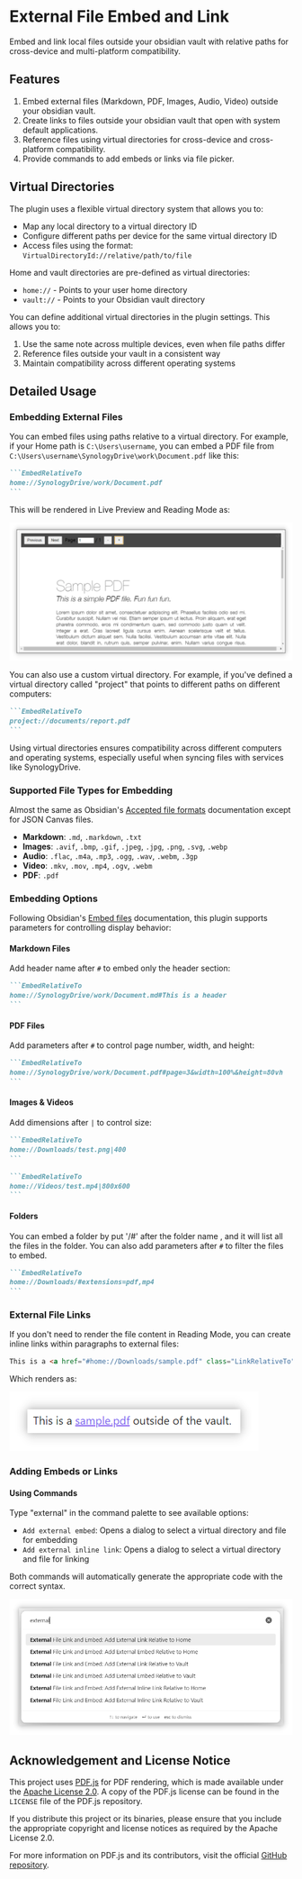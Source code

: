# External File Embed and Link

Embed and link local files outside your obsidian vault with relative paths for cross-device and multi-platform compatibility.

## Features

1. Embed external files (Markdown, PDF, Images, Audio, Video) outside your obsidian vault.
2. Create links to files outside your obsidian vault that open with system default applications.
3. Reference files using virtual directories for cross-device and cross-platform compatibility.
4. Provide commands to add embeds or links via file picker.

## Virtual Directories

The plugin uses a flexible virtual directory system that allows you to:

- Map any local directory to a virtual directory ID
- Configure different paths per device for the same virtual directory ID
- Access files using the format: `VirtualDirectoryId://relative/path/to/file`

Home and vault directories are pre-defined as virtual directories:
- `home://` - Points to your user home directory
- `vault://` - Points to your Obsidian vault directory

You can define additional virtual directories in the plugin settings. This allows you to:

1. Use the same note across multiple devices, even when file paths differ
2. Reference files outside your vault in a consistent way
3. Maintain compatibility across different operating systems

## Detailed Usage

### Embedding External Files

You can embed files using paths relative to a virtual directory. For example, if your Home path is `C:\Users\username`, you can embed a PDF file from `C:\Users\username\SynologyDrive\work\Document.pdf` like this:

~~~markdown
```EmbedRelativeTo
home://SynologyDrive/work/Document.pdf
```
~~~

This will be rendered in Live Preview and Reading Mode as:

![PDF Example](docs/assets/pdf-example.png)

You can also use a custom virtual directory. For example, if you've defined a virtual directory called "project" that points to different paths on different computers:

~~~markdown
```EmbedRelativeTo
project://documents/report.pdf
```
~~~

Using virtual directories ensures compatibility across different computers and operating systems, especially useful when syncing files with services like SynologyDrive.

### Supported File Types for Embedding

Almost the same as Obsidian's [Accepted file formats](https://help.obsidian.md/Files+and+folders/Accepted+file+formats) documentation except for JSON Canvas files.

- **Markdown**: `.md`, `.markdown`, `.txt`
- **Images**: `.avif`, `.bmp`, `.gif`, `.jpeg`, `.jpg`, `.png`, `.svg`, `.webp`
- **Audio**: `.flac`, `.m4a`, `.mp3`, `.ogg`, `.wav`, `.webm`, `.3gp`
- **Video**: `.mkv`, `.mov`, `.mp4`, `.ogv`, `.webm`
- **PDF**: `.pdf`

### Embedding Options

Following Obsidian's [Embed files](https://help.obsidian.md/Linking+notes+and+files/Embed+files) documentation, this plugin supports parameters for controlling display behavior:

#### Markdown Files

Add header name after `#` to embed only the header section:

~~~markdown
```EmbedRelativeTo
home://SynologyDrive/work/Document.md#This is a header
```
~~~

#### PDF Files
Add parameters after `#` to control page number, width, and height:

~~~markdown
```EmbedRelativeTo
home://SynologyDrive/work/Document.pdf#page=3&width=100%&height=80vh
```
~~~

#### Images & Videos
Add dimensions after `|` to control size:

~~~markdown
```EmbedRelativeTo
home://Downloads/test.png|400
```
~~~

~~~markdown
```EmbedRelativeTo
home://Videos/test.mp4|800x600
```
~~~

#### Folders

You can embed a folder by put  '/#' after the folder name , and it will list all the files in the folder.
You can also add parameters after `#` to filter the files to embed.

~~~markdown
```EmbedRelativeTo
home://Downloads/#extensions=pdf,mp4
```
~~~

### External File Links

If you don't need to render the file content in Reading Mode, you can create inline links within paragraphs to external files:

~~~markdown
This is a <a href="#home://Downloads/sample.pdf" class="LinkRelativeTo">sample.pdf</a> outside of the vault.
~~~

Which renders as:

![Inline Link Example](docs/assets/inline-link-example.png)

### Adding Embeds or Links

#### Using Commands
Type "external" in the command palette to see available options:

- `Add external embed`: Opens a dialog to select a virtual directory and file for embedding
- `Add external inline link`: Opens a dialog to select a virtual directory and file for linking

Both commands will automatically generate the appropriate code with the correct syntax.

![commands](docs/assets/commands.png)

## Acknowledgement and License Notice

This project uses [PDF.js](https://github.com/mozilla/pdf.js) for PDF rendering, which is made available under the [Apache License 2.0](https://www.apache.org/licenses/LICENSE-2.0). A copy of the PDF.js license can be found in the `LICENSE` file of the PDF.js repository. 

If you distribute this project or its binaries, please ensure that you include the appropriate copyright and license notices as required by the Apache License 2.0. 

For more information on PDF.js and its contributors, visit the official [GitHub repository](https://github.com/mozilla/pdf.js).
